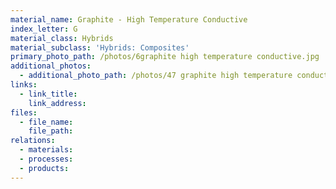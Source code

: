 ```yaml
---
material_name: Graphite - High Temperature Conductive
index_letter: G
material_class: Hybrids
material_subclass: 'Hybrids: Composites'
primary_photo_path: /photos/6graphite high temperature conductive.jpg
additional_photos:
  - additional_photo_path: /photos/47 graphite high temperature conductive.jpg
links:
  - link_title:
    link_address:
files:
  - file_name:
    file_path:
relations:
  - materials:
  - processes:
  - products:
---
```

